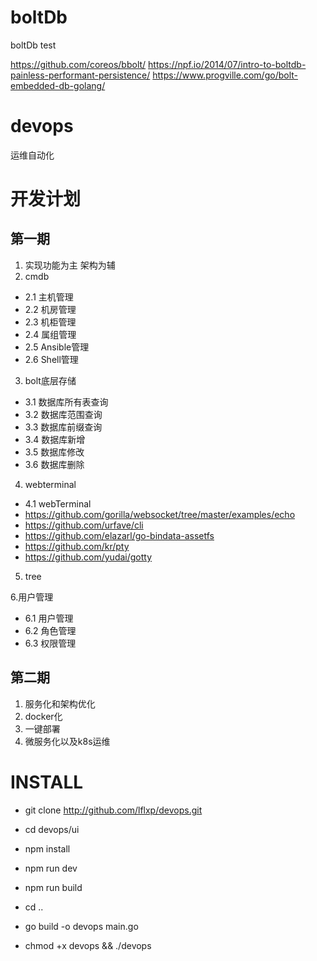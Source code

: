 # boltDb
boltDb test

https://github.com/coreos/bbolt/
https://npf.io/2014/07/intro-to-boltdb-painless-performant-persistence/
https://www.progville.com/go/bolt-embedded-db-golang/

# devops
运维自动化

# 开发计划

## 第一期

1. 实现功能为主 架构为辅
2. cmdb

* 2.1 主机管理
* 2.2 机房管理
* 2.3 机柜管理
* 2.4 属组管理
* 2.5 Ansible管理
* 2.6 Shell管理 

3. bolt底层存储

* 3.1 数据库所有表查询
* 3.2 数据库范围查询
* 3.3 数据库前缀查询
* 3.4 数据库新增
* 3.5 数据库修改
* 3.6 数据库删除

4. webterminal

* 4.1 webTerminal
* https://github.com/gorilla/websocket/tree/master/examples/echo
* https://github.com/urfave/cli
* https://github.com/elazarl/go-bindata-assetfs
* https://github.com/kr/pty
* https://github.com/yudai/gotty

5. tree

6.用户管理

* 6.1 用户管理
* 6.2 角色管理
* 6.3 权限管理

## 第二期

1. 服务化和架构优化
2. docker化
3. 一键部署
4. 微服务化以及k8s运维

# INSTALL

* git clone http://github.com/lflxp/devops.git

* cd devops/ui

* npm install

* npm run dev

* npm run build

* cd ..

* go build -o devops main.go

* chmod +x devops && ./devops
